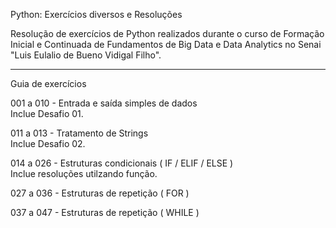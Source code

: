 Python: Exercícios diversos e Resoluções
  
Resolução de exercícios de Python realizados durante o curso de Formação Inicial e Continuada de Fundamentos de Big Data e Data Analytics no Senai "Luis Eulalio de Bueno Vidigal Filho".

-------------------------------------------------------------

Guia de exercícios

001 a 010 - Entrada e saída simples de dados
<br>Inclue Desafio 01.

011 a 013 - Tratamento de Strings
<br>Inclue Desafio 02.

014 a 026 - Estruturas condicionais ( IF / ELIF / ELSE )
<br>Inclue resoluções utilzando função.

027 a 036 - Estruturas de repetição ( FOR )

037 a 047 - Estruturas de repetição ( WHILE )
